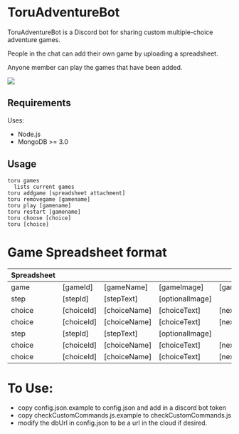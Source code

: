 # ToruAdventureBot
ToruAdventureBot is a Discord bot for sharing custom multiple-choice adventure games.

People in the chat can add their own game by uploading a spreadsheet.

Anyone member can play the games that have been added.

![](https://i.imgur.com/CnEU22o.png)

## Requirements
Uses:
* Node.js
* MongoDB >= 3.0

## Usage
    toru games
      lists current games
    toru addgame [spreadsheet attachment]
    toru removegame [gamename]
    toru play [gamename]
    toru restart [gamename]
    toru choose [choice]
    toru [choice]


# Game Spreadsheet format
  | Spreadsheet|              |                |                |                   |
  | ---------- | ------------ | -------------- | -------------- | ----------------- |
  |  game      | [gameId]     | [gameName]    | [gameImage]     | [gameDescription] |
  |  step      | [stepId]     | [stepText]    | [optionalImage] |                   |
  |  choice    | [choiceId]   | [choiceName]  | [choiceText]    | [nextStepId]      |
  |  choice    | [choiceId]   | [choiceName]  | [choiceText]    | [nextStepId]      |
  |  step      | [stepId]     | [stepText]    | [optionalImage] |                   |
  |  choice    | [choiceId]   | [choiceName]  | [choiceText]    | [nextStepId]      |
  |  choice    | [choiceId]   | [choiceName]  | [choiceText]    | [nextStepId]      |

# To Use:
* copy config.json.example to config.json and add in a discord bot token
* copy checkCustomCommands.js.example to checkCustomCommands.js
* modify the dbUrl in config.json to be a url in the cloud if desired.
